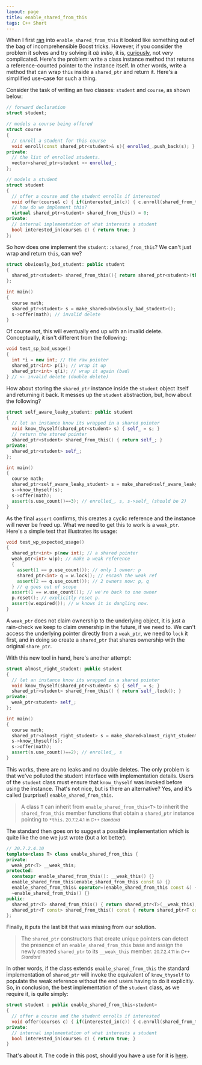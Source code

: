 ```yaml
---
layout: page
title: enable_shared_from_this
tags: C++ Short 
---
```


When I first [ran][ex] into `enable_shared_from_this` it looked like something out of the bag of
incomprehensible Boost tricks. However, if you consider the problem it solves and try solving it *ab
initio*, it is, [curiously][crtp], not *very* complicated. Here's the problem: write a class
instance method that returns a reference-counted pointer to the instance itself. In other words,
write a method that can wrap `this` inside a `shared_ptr` and return it. Here's a simplified
use-case for such a thing.

Consider the task of writing an two classes: `student` and `course`, as shown below:

```cpp
// forward declaration
struct student;

// models a course being offered
struct course
{
  // enroll a student for this course
  void enroll(const shared_ptr<student>& s){ enrolled_.push_back(s); }
private:
  // the list of enrolled students.
  vector<shared_ptr<student >> enrolled_;
};

// models a student
struct student
{
  // offer a course and the student enrolls if interested
  void offer(course& c) { if(interested_in(c)) { c.enroll(shared_from_this()); } }
  // how do we implement this?
  virtual shared_ptr<student> shared_from_this() = 0;
private:
  // internal implementation of what interests a student
  bool interested_in(course& c) { return true; }
};
```

So how does one implement the `student::shared_from_this`? We can't just wrap and return `this`, can we?

```c++
struct obviously_bad_student: public student
{
  shared_ptr<student> shared_from_this(){ return shared_ptr<student>(this); }
};

int main()
{
  course math;
  shared_ptr<student> s = make_shared<obviously_bad_student>();
  s->offer(math); // invalid delete
} 
```

Of course not, this will eventually end up with an invalid delete. Conceptually, it isn't different
from the following:

```c++
void test_sp_bad_usage()
{
  int *i = new int; // the raw pointer
  shared_ptr<int> p(i); // wrap it up
  shared_ptr<int> q(i); // wrap it again (bad)
} // <- invalid delete (double delete)
```

How about storing the `shared_ptr` instance inside the `student` object itself and returning it
back. It messes up the `student` abstraction, but, how about the following?

```c++
struct self_aware_leaky_student: public student
{
  // let an instance know its wrapped in a shared pointer
  void know_thyself(shared_ptr<student> s) { self_ = s; }
  // return the stored pointer
  shared_ptr<student> shared_from_this() { return self_; }
private:
  shared_ptr<student> self_;
};

int main()
{
  course math;
  shared_ptr<self_aware_leaky_student> s = make_shared<self_aware_leaky_student>();
  s->know_thyself(s);
  s->offer(math);
  assert(s.use_count()==3); // enrolled_, s, s->self_ (should be 2)
}
```

As the final `assert` confirms, this creates a cyclic reference and the instance will never be freed
up. What we need to get this to work is a `weak_ptr`. Here's a simple test that illustrates its
usage:

```c++
void test_wp_expected_usage()
{
  shared_ptr<int> p(new int); // a shared pointer
  weak_ptr<int> w(p); // make a weak reference
  {
    assert(1 == p.use_count()); // only 1 owner: p
    shared_ptr<int> q = w.lock(); // encash the weak ref
    assert(2 == q.use_count()); // 2 owners now: p, q
  } // q goes out of scope
  assert(1 == w.use_count()); // we're back to one owner
  p.reset(); // explicitly reset p.
  assert(w.expired()); // w knows it is dangling now.
}
```

A `weak_ptr` does not claim ownership to the underlying object, it is just a rain-check we keep to
claim ownership in the future, if we need to. We can't access the underlying pointer directly from a
`weak_ptr`, we need to `lock` it first, and in doing so create a `shared_ptr` that shares ownership
with the original `share_ptr`.

With this new tool in hand, here's another attempt:

```c++
struct almost_right_student: public student
{
  // let an instance know its wrapped in a shared pointer
  void know_thyself(shared_ptr<student> s) { self_ = s; }
  shared_ptr<student> shared_from_this() { return self_.lock(); }
private:
  weak_ptr<student> self_;
};

int main()
{
  course math;
  shared_ptr<almost_right_student> s = make_shared<almost_right_student>();
  s->know_thyself(s);
  s->offer(math);
  assert(s.use_count()==2); // enrolled_, s
}
```

This works, there are no leaks and no double deletes. The only problem is that we've polluted the
student interface with implementation details. Users of the `student` class must ensure that
`know_thyself` was invoked before using the instance. That's not nice, but is there an alternative?
Yes, and it's called (surprise!) `enable_shared_from_this`.

> A class `T` can inherit from `enable_shared_from_this<T>` to inherit the
> `shared_from_this` member functions that obtain a `shared_ptr` instance pointing to `*this`.
> <small>20.7.2.4.1 in <cite>C++ Standard</cite></small>

The standard then goes on to suggest a possible implementation which is quite like the one we just
wrote (but a lot better).

```c++
// 20.7.2.4.10
template<class T> class enable_shared_from_this {
private:
  weak_ptr<T> __weak_this;
protected:
  constexpr enable_shared_from_this(): __weak_this() {}
  enable_shared_from_this(enable_shared_from_this const &) {}
  enable_shared_from_this& operator=(enable_shared_from_this const &) { return *this; }
  ~enable_shared_from_this() {}
public:
  shared_ptr<T> shared_from_this() { return shared_ptr<T>(__weak_this); }
  shared_ptr<T const> shared_from_this() const { return shared_ptr<T const>(__weak_this); }
};
```

Finally, it puts the last bit that was missing from our solution.

> The `shared_ptr` constructors that create unique pointers can detect the presence of an
> `enable_shared_from_this` base and assign the newly created `shared_ptr` to its `__weak_this`
> member.  <small>20.7.2.4.11 in <cite>C++ Standard</cite></small>

In other words, if the class extends `enable_shared_from_this` the standard implementation of
`shared_ptr` will invoke the equivalent of `know_thyself` to populate the weak reference without the
end users having to do it explicitly. So, in conclusion, the best implementation of the `student`
class, as we require it, is quite simply:

```c++
struct student : public enable_shared_from_this<student>
{
  // offer a course and the student enrolls if interested
  void offer(course& c) { if(interested_in(c)) { c.enroll(shared_from_this()); } }
private:
  // internal implementation of what interests a student
  bool interested_in(course& c) { return true; }
}
```

That's about it. The code in this post, should you have a use for it is [here][gist].

[ex]:http://www.boost.org/doc/libs/1_47_0/doc/html/boost_asio/example/http/server/connection.cpp
[crtp]:http://en.wikipedia.org/wiki/Curiously_recurring_template_pattern
[gist]: https://gist.github.com/aldrin/7302769
